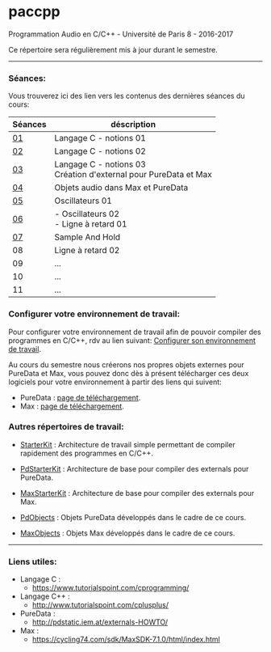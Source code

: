 # paccpp
Programmation Audio en C/C++ - Université de Paris 8 - 2016-2017

Ce répertoire sera régulièrement mis à jour durant le semestre.

---

### Séances:

Vous trouverez ici des lien vers les contenus des dernières séances du cours:

| Séances   | déscription |
|-----------|-------------|
|[01](s01)  | Langage C - notions 01 |
|[02](s02)  | Langage C - notions 02 |
|[03](s03)  | Langage C - notions 03 <br/> Création d'external pour PureData et Max |
|[04](s04)  | Objets audio dans Max et PureData |
|[05](s05)  | Oscillateurs 01 |
|[06](s06)  | - Oscillateurs 02 <br/>- Ligne à retard 01 |
|[07](s07)  | Sample And Hold |
|08         | Ligne à retard 02 |
|09         | ... |
|10         | ... |
|11         | ... |

### Configurer votre environnement de travail:
Pour configurer votre environnement de travail afin de pouvoir compiler des programmes en C/C++, rdv au lien suivant:
[Configurer son environnement de travail](setup/readme.md).

Au cours du semestre nous créerons nos propres objets externes pour PureData et Max, vous pouvez donc dès à présent télécharger ces deux logiciels pour votre environnement à partir des liens qui suivent:
- PureData : [page de téléchargement](http://msp.ucsd.edu/software.html).
- Max : [page de téléchargement](https://cycling74.com/downloads/).

### Autres répertoires de travail:

- [StarterKit](https://github.com/paccpp/StarterKit) : Architecture de travail simple permettant de compiler rapidement des programmes en C/C++.

- [PdStarterKit](https://github.com/paccpp/PdStarterKit) : Architecture de base pour compiler des externals pour PureData.

- [MaxStarterKit](https://github.com/paccpp/MaxStarterKit) : Architecture de base pour compiler des externals pour Max.

- [PdObjects](https://github.com/paccpp/PdObjects) : Objets PureData développés dans le cadre de ce cours.

- [MaxObjects](https://github.com/paccpp/MaxObjects) : Objets Max développés dans le cadre de ce cours.

---

### Liens utiles:

- Langage C :
  - https://www.tutorialspoint.com/cprogramming/
- Langage C++ :
  - http://www.tutorialspoint.com/cplusplus/
- PureData :
  - http://pdstatic.iem.at/externals-HOWTO/
- Max :
  - https://cycling74.com/sdk/MaxSDK-7.1.0/html/index.html
